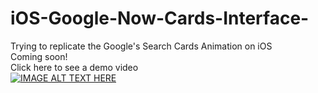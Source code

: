 # iOS-Google-Now-Cards-Interface-
Trying to replicate the Google's Search Cards Animation on iOS
<br/>
Coming soon!
<br/>
Click here to see a demo video
<br/>
[![IMAGE ALT TEXT HERE](http://img.youtube.com/vi/__mZapn-7r0/0.jpg)](http://www.youtube.com/watch?v=__mZapn-7r0)
